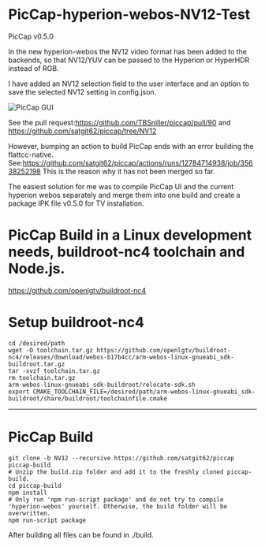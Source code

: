 # PicCap-hyperion-webos-NV12-Test

PicCap v0.5.0

In the new hyperion-webos the NV12 video format has been added to the backends, so that NV12/YUV can be passed to the Hyperion or HyperHDR instead of RGB.

I have added an NV12 selection field to the user interface and an option to save the selected NV12 setting in config.json.

![PicCap GUI](https://github.com/user-attachments/assets/85662db0-ec27-474e-a54a-961f1319f3ee)


See the pull request:https://github.com/TBSniller/piccap/pull/90 and https://github.com/satgit62/piccap/tree/NV12

However, bumping an action to build PicCap ends with an error building the flattcc-native. See:https://github.com/satgit62/piccap/actions/runs/12784714938/job/35638252198
This is the reason why it has not been merged so far.

The easiest solution for me was to compile PicCap UI and the current hyperion webos separately and merge them into one build and create a package IPK file v0.5.0 for TV installation. 


# PicCap Build in a Linux development needs, buildroot-nc4 toolchain and Node.js.

https://github.com/openlgtv/buildroot-nc4

# Setup buildroot-nc4 
```
cd /desired/path
wget -O toolchain.tar.gz https://github.com/openlgtv/buildroot-nc4/releases/download/webos-b17b4cc/arm-webos-linux-gnueabi_sdk-buildroot.tar.gz
tar -xvzf toolchain.tar.gz
rm toolchain.tar.gz
arm-webos-linux-gnueabi_sdk-buildroot/relocate-sdk.sh
export CMAKE_TOOLCHAIN_FILE=/desired/path/arm-webos-linux-gnueabi_sdk-buildroot/share/buildroot/toolchainfile.cmake
```
-------------------------------------------------------------------------------------------------------------------------------------------------
# PicCap Build
```
git clone -b NV12 --recursive https://github.com/satgit62/piccap piccap-build
# Unzip the build.zip folder and add it to the freshly cloned piccap-build.
cd piccap-build
npm install
# Only run 'npm run-script package' and do not try to compile 'hyperion-webos' yourself. Otherwise, the build folder will be overwritten.
npm run-script package
```

After building all files can be found in ./build.

